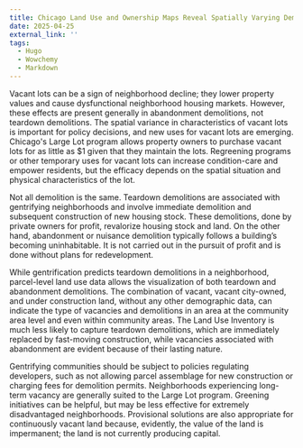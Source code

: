 ```yaml
---
title: Chicago Land Use and Ownership Maps Reveal Spatially Varying Demolition Patterns
date: 2025-04-25
external_link: ''
tags:
  - Hugo
  - Wowchemy
  - Markdown
---
```


Vacant lots can be a sign of neighborhood decline; they lower property values and cause dysfunctional neighborhood housing markets. However, these effects are present generally in abandonment demolitions, not teardown demolitions. The spatial variance in characteristics of vacant lots is important for policy decisions, and new uses for vacant lots are emerging. Chicago's Large Lot program allows property owners to purchase vacant lots for as little as $1 given that they maintain the lots. Regreening programs or other temporary uses for vacant lots can increase condition-care and empower residents, but the efficacy depends on the spatial situation and physical characteristics of the lot.

Not all demolition is the same. Teardown demolitions are associated with gentrifying neighborhoods and involve immediate demolition and subsequent construction of new housing stock. These demolitions, done by private owners for profit, revalorize housing stock and land. On the other hand, abandonment or nuisance demolition typically follows a building’s becoming uninhabitable. It is not carried out in the pursuit of profit and is done without plans for redevelopment.

While gentrification predicts teardown demolitions in a neighborhood, parcel-level land use data allows the visualization of both teardown and abandonment demolitions. The combination of vacant, vacant city-owned, and under construction land, without any other demographic data, can indicate the type of vacancies and demolitions in an area at the community area level and even within community areas. The Land Use Inventory is much less likely to capture teardown demolitions, which are immediately replaced by fast-moving construction, while vacancies associated with abandonment are evident because of their lasting nature.

Gentrifying communities should be subject to policies regulating developers, such as not allowing parcel assemblage for new construction or charging fees for demolition permits. Neighborhoods experiencing long-term vacancy are generally suited to the Large Lot program. Greening initiatives can be helpful, but may be less effective for extremely disadvantaged neighborhoods. Provisional solutions are also appropriate for continuously vacant land because, evidently, the value of the land is impermanent; the land is not currently producing capital.
<!--more-->
